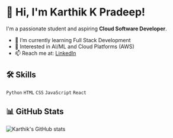 # 👋 Hi, I'm Karthik K Pradeep!

I'm a passionate student and aspiring **Cloud Software Developer**.

- 🌱 I’m currently learning Full Stack Development
- 🚀 Interested in AI/ML and Cloud Platforms (AWS)
- 📫 Reach me at: [LinkedIn](https://www.linkedin.com/in/karthikkpradeep)

## 🛠️ Skills
`Python` `HTML` `CSS` `JavaScript` `React`

## 📊 GitHub Stats
![Karthik's GitHub stats](https://github-readme-stats.vercel.app/api?username=FoldedOdin&show_icons=true&theme=tokyonight)
